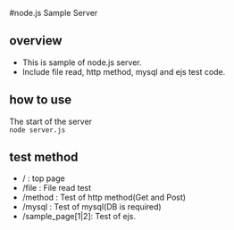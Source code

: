 #node.js Sample Server

## overview
* This is sample of node.js server.
* Include file read, http method, mysql and ejs test code.

## how to use
The start of the server  
`node server.js`


## test method
* / : top page
* /file : File read test
* /method :  Test of  http method(Get and Post)
* /mysql :  Test of  mysql(DB is required)
* /sample_page[1|2]: Test of ejs.


